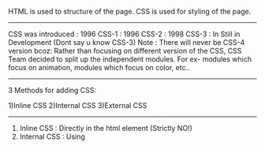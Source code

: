 HTML is used to structure of the page.
CSS is used for styling of the page.

---

CSS was introduced : 1996
CSS-1 : 1996
CSS-2 : 1998
CSS-3 : In Still in Development (Dont say u know CSS-3)
Note : There will never be CSS-4 version
bcoz: Rather than focusing on different version of the CSS, CSS Team decided to split up the
independent modules. For ex- modules which focus on animation, modules which focus on color, etc..

---

3 Methods for adding CSS:

1)Inline CSS
2)Internal CSS
3)External CSS

---

1. Inline CSS : Directly in the html element (Strictly NO!)
2. Internal CSS : Using <style> tags within the documen
3. External CSS : Linking an external .css file

---

font-family: Arial, Helvetica, sans-serif;
font-size: 12px;
font-weight: bold;

-> Shortcut of above style script is :
font: bold 12px Arial, Helvetica, sans-serif;

---

id-> should be unique,
class-> Reusbable component (Not unique)

---

Target :
Class -> . (dot)
id -> #
element -> As it is the element name

---

Difference between Margin and Padding :
check margin.PNG

content -> Any text content inside p, div tag
border => Is the border of that p, div tag
padding -> Space inside of the border
margin -> Space outside of the border

---

We can apply margin :

div{
margin-top : 5px;
margin-bottom: 5px;
margin-right : 10px;
margin-left : 10px;
}

shorthand notation :

div{
margin : 5px 10px 5px 10px;
}

margin : margin-top margin-right margin-bottom margin-left;

Remeber : top right bottom left

-> If top and bottom margin are same and left and right margin are same (More shorthand notation):

div{
margin : 5px 10px;
}

margin : margin-top&bottom margin-right&left

-> If all the sides are equal then

div {
margin : 5px;
}

margin : margin-top&bottom&right&left

[Same format with padding]

---
